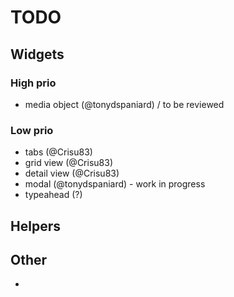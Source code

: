 TODO
====

## Widgets

### High prio

 - media object (@tonydspaniard) / to be reviewed

### Low prio

 - tabs (@Crisu83)
 - grid view (@Crisu83)
 - detail view (@Crisu83)
 - modal (@tonydspaniard) - work in progress
 - typeahead (?)

## Helpers

## Other

 -